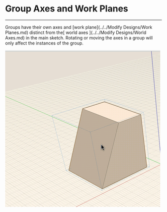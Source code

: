 # Group Axes and Work Planes

----
 

Groups have their own axes and [work plane](../../Modify Designs/Work Planes.md) distinct from the[ world axes ](../../Modify Designs/World Axes.md) in the main sketch. Rotating or moving the axes in a group will only affect the instances of the group.

![](Images/GUID-082E6F71-3D28-44C4-86F0-2F30DD9F015D-low.gif)
